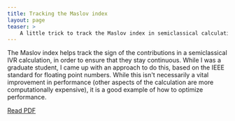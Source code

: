 ```yaml
---
title: Tracking the Maslov index
layout: page
teaser: >
    A little trick to track the Maslov index in semiclassical calculations.
---
```


The Maslov index helps track the sign of the contributions in a
semiclassical IVR calculation, in order to ensure that they stay continuous.
While I was a graduate student, I came up with an approach to do this, based
on the IEEE standard for floating point numbers. While this isn't
necessarily a vital improvement in performance (other aspects of the
calculation are more computationally expensive), it is a good example of
how to optimize performance.

<a href="/teaching/maslov-implementation.pdf" data-fancybox>Read PDF</a>

